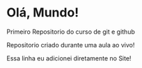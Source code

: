 # Olá, Mundo!
 Primeiro Repositorio do curso de git e github

 Repositorio criado durante uma aula ao vivo!
 
 Essa linha eu adicionei diretamente no Site! 
